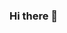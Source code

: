 ### Hi there 👋

<!--
**jooyounghun/jooyounghun** is a ✨ _special_ ✨ repository because its `README.md` (this file) appears on your GitHub profile.

Here are some ideas to get you started:

- 🔭 I’m currently working on Naver Corp for 2 month by Intership Program as data analyst
- 🌱 I’m currently learning Spring framework and want to learn NoSQL Skill
- 👯 I’m looking to collaborate on Bigdata Project
- 🤔 I’m looking for help with ...
- 💬 Ask me, How are your direction of life!
- 📫 How to reach me: Send message to jymk04130@gmail.com
- 😄 Pronouns:
- Tistory Blog: https://datacodingschool.tistory.com/
- Naver Blog(Same as above): https://blog.naver.com/jymk0413
- My Youtube Channel: https://www.youtube.com/channel/UCYYao-BSPaetw7N2GFFJ-Yw?view_as=subscriber
--> 

